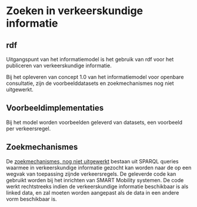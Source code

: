 # Zoeken in verkeerskundige informatie

## rdf
Uitgangspunt van het informatiemodel is het gebruik van rdf voor het publiceren van verkeerskundige informatie. 

<aside class="note">
Bij het opleveren van concept 1.0 van het informatiemodel voor openbare consultatie, zijn de voorbeelddatasets en zoekmechanismes nog niet uitgewerkt.
</aside>

## Voorbeeldimplementaties
Bij het model worden voorbeelden geleverd van datasets, een voorbeeld per verkeersregel.

## Zoekmechanismes
De [zoekmechanismes, nog niet uitgewerkt](https://github.com/Stichting-CROW/verkeersborden/tree/main/code/dataquerys) bestaan uit SPARQL queries waarmee in verkeerskundige informatie gezocht kan worden naar de op een wegvak van toepassing zijnde verkeersregels. De geleverde code kan gebruikt worden bij het inrichten van SMART Mobility systemen. De code werkt rechtstreeks indien de verkeerskundige informatie beschikbaar is als linked data, en zal moeten worden aangepast als de data in een andere vorm beschikbaar is.

